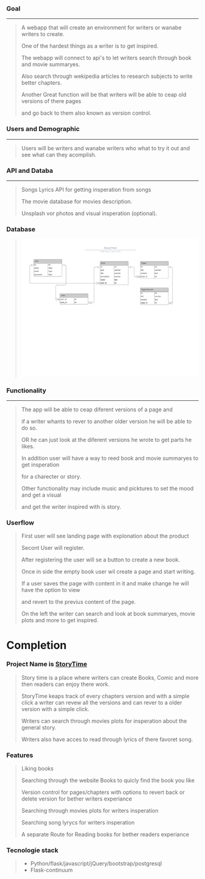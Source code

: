 ### Goal
---
> A webapp that will create an environment for writers or wanabe writers to create.
> 
> One of the hardest things as a writer is to get inspired.
> 
> The webapp will connect to api's to let writers search through book and movie summaryes.
> 
> Also search through wekipedia articles to research subjects to write better chapters.
> 
> Another Great function will be that writers will be able to ceap old versions of there pages 
> 
> and go back to them also known as version control.
> 


### Users and Demographic
---
> Users will be writers and wanabe writers who what to try it out and see what can they acomplish.

### API and Databa
---
> Songs Lyrics API for getting insperation from songs
>
> The movie database for movies description.
> 
> Unsplash vor photos and visual insperation (optional).


### Database 
> ![Alt text](/static/pics/DbStoryTime.png) 
### Functionality
---
> The app will be able to ceap diferent versions of a page and
> 
> if a writer whants to rever to another older version he will be able to do so.
> 
> OR he can just look at the diferent versions he wrote to get parts he likes.
> 
> In addition user will have a way to reed book and movie summaryes to get insperation
> 
> for a charecter or story.
> 
> Other functionality may include music and picktures to set the mood and get a visual 
> 
> and get the writer inspired with is story.


### Userflow
> First user will see landing page with explonation about the product
> 
> Secont User will register.
> 
> After registering the user will se a button to create a new book.
> 
> Once in side the empty book user wil create a page and start writing.
> 
> If a user saves the page with content in it and make change he will have the option to view 
> 
> and revert to the previus content of the page.
> 
> On the left the writer can search and look at  book summaryes, movie plots and more to get inspired.

# Completion

### Project Name is [StoryTime](https://story-time-cap1-proj.herokuapp.com/)

> Story time is a place where writers can create Books, Comic and more 
> then readers can enjoy there work.
> 
> StoryTime keaps track of every chapters version and with a simple click a writer can revew all the versions
> and can rever to a older version with a simple click.
> 
> Writers can search through movies plots for insperation about the general story.
> 
> Writers also have acces to read through lyrics of there favoret song.


### Features
> Liking books
> 
> Searching through the website Books to quicly find the book you like
> 
> Version control for pages/chapters with  options to revert back or delete version for bether writers experiance
> 
> Searching through movies plots for writers insperation
> 
> Searching song lyrycs for writers insperation
> 
> A separate Route for Reading books for bether readers experiance

### Tecnologie stack 

> * Python/flask/javascript/jQuery/bootstrap/postgresql
> * Flask-continuum